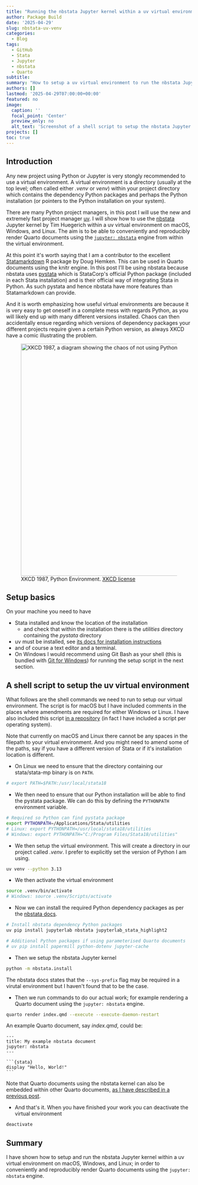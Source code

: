 ```yaml
---
title: "Running the nbstata Jupyter kernel within a uv virtual environment"
author: Package Build
date: '2025-04-29'
slug: nbstata-uv-venv
categories:
  - Blog
tags:
  - GitHub
  - Stata
  - Jupyter
  - nbstata
  - Quarto
subtitle:
summary: "How to setup a uv virtual environment to run the nbstata Jupyter kernel."
authors: []
lastmod: '2025-04-29T07:00:00+00:00'
featured: no
image:
  caption: ''
  focal_point: 'Center'
  preview_only: no
  alt_text: 'Screenshot of a shell script to setup the nbstata Jupyter kernel within a uv virtual environment.'
projects: []
toc: true
---
```


## Introduction

Any new project using Python or Jupyter is very stongly recommended to use a virtual environment. A virtual environment is a directory (usually at the top level; often called either _.venv_ or _venv_) within your project directory which contains the dependency Python packages and perhaps the Python installation (or pointers to the Python installation on your system).

There are many Python project managers, in this post I will use the new and extremely fast project manager [uv](https://docs.astral.sh/uv/). I will show how to use the [nbstata](https://hugetim.github.io/nbstata/) Jupyter kernel by Tim Huegerich within a uv virtual environment on macOS, Windows, and Linux. The aim is to be able to conveniently and reproducibly render Quarto documents using the [`jupyter: nbstata`](https://hugetim.github.io/nbstata/user_guide.html#quarto-tips) engine from within the virtual environment.

At this point it's worth saying that I am a contributor to the excellent [Statamarkdown](https://cran.r-project.org/package=Statamarkdown) R package by Doug Hemken. This can be used in Quarto documents using the knitr engine. In this post I'll be using nbstata because nbstata uses [pystata](https://www.stata.com/python/pystata/) which is StataCorp's official Python package (included in each Stata installation) and is their official way of integrating Stata in Python. As such pystata and hence nbstata have more features than Statamarkdown can provide.

And it is worth emphasizing how useful virtual environments are because it is very easy to get oneself in a complete mess with regards Python, as you will likely end up with many different versions installed. Chaos can then accidentally ensue regarding which versions of dependency packages your different projects require given a certain Python version, as always XKCD have a comic illustrating the problem.

<figure>
<img src="https://imgs.xkcd.com/comics/python_environment.png" alt="XKCD 1987, a diagram showing the chaos of not using Python virtual environments." width="630" style="display: block; margin: auto;">
<figcaption>XKCD 1987, Python Environment. <a href="https://xkcd.com/license.html">XKCD license</a></figcaption>
</figure>

## Setup basics

On your machine you need to have

* Stata installed and know the location of the installation
  * and check that within the installation there is the _utilities_ directory containing the _pystata_ directory
* uv must be installed, see [its docs for installation instructions](https://docs.astral.sh/uv/getting-started/installation/)
* and of course a text editor and a terminal.
* On Windows I would recommend using Git Bash as your shell (this is bundled with [Git for Windows](https://git-scm.com/downloads/win)) for running the setup script in the next section.

## A shell script to setup the uv virtual environment

What follows are the shell commands we need to run to setup our virtual environment. The script is for macOS but I have included comments in the places where amendments are required for either Windows or Linux. I have also included this script [in a repository](https://github.com/remlapmot/nbstata-uv-setup) (in fact I have included a script per operating system).

Note that currently on macOS and Linux there cannot be any spaces in the filepath to your virtual environment. And you might need to amend some of the paths, say if you have a different version of Stata or if it's installation location is different.

* On Linux we need to ensure that the directory containing our stata/stata-mp binary is on `PATH`.

```bash
# export PATH=$PATH:/usr/local/stata18
```

* We then need to ensure that our Python installation will be able to find the pystata package. We can do this by defining the `PYTHONPATH` environment variable.

```bash
# Required so Python can find pystata package
export PYTHONPATH=/Applications/Stata/utilities
# Linux: export PYTHONPATH=/usr/local/stata18/utilities
# Windows: export PYTHONPATH="C:/Program Files/Stata18/utilities"
```

* We then setup the virtual environment. This will create a directory in our project called _.venv_. I prefer to explicitly set the version of Python I am using.

```bash
uv venv --python 3.13
```

* We then activate the virtual environment

```bash
source .venv/bin/activate
# Windows: source .venv/Scripts/activate
```

* Now we can install the required Python dependency packages as per the [nbstata docs](https://hugetim.github.io/nbstata/user_guide.html#install-nbstata).

```bash
# Install nbstata dependency Python packages
uv pip install jupyterlab nbstata jupyterlab_stata_highlight2

# Additional Python packages if using parameterised Quarto documents
# uv pip install papermill python-dotenv jupyter-cache
```

* Then we setup the nbstata Jupyter kernel

```bash
python -m nbstata.install
```

The nbstata docs states that the `--sys-prefix` flag may be required in a virutal environment but I haven't found that to be the case.

* Then we run commands to do our actual work; for example rendering a Quarto document using the `jupyter: nbstata` engine.

```bash
quarto render index.qmd --execute --execute-daemon-restart
```

An example Quarto document, say _index.qmd_, could be:


```` plaintext
---
title: My example nbstata document
jupyter: nbstata
---

```{stata}
display "Hello, World!"
```
````

Note that Quarto documents using the nbstata kernel can also be embedded within other Quarto documents, [as I have described in a previous post](https://remlapmot.github.io/post/2025/multi-engine-quarto/).

* And that's it. When you have finished your work you can deactivate the virtual environment

```bash
deactivate
```

## Summary

I have shown how to setup and run the nbstata Jupyter kernel within a uv virtual environment on macOS, Windows, and Linux; in order to conveniently and reproducibly render Quarto documents using the `jupyter: nbstata` engine.
